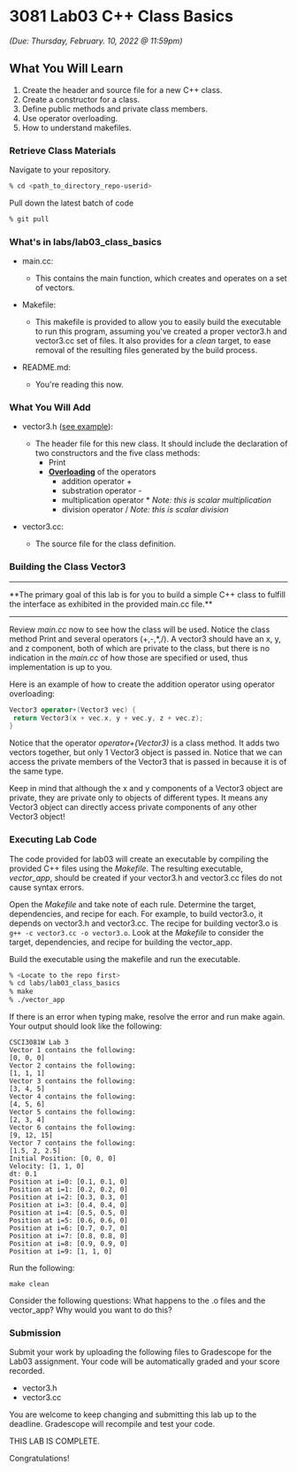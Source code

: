 # 3081 Lab03 C++ Class Basics
_(Due: Thursday, February. 10, 2022 @ 11:59pm)_

## What You Will Learn

1. Create the header and source file for a new C++ class.
2. Create a constructor for a class.
3. Define public methods and private class members.
4. Use operator overloading.
5. How to understand makefiles.

### Retrieve Class Materials

Navigate to your repository.

```bash
% cd <path_to_directory_repo-userid>
```

Pull down the latest batch of code

```bash
% git pull
```


### What's in labs/lab03_class_basics

- main.cc:
  - This contains the main function, which creates and operates on a set of vectors.

- Makefile:
  - This makefile is provided to allow you to easily build the executable to run this program, assuming you've created a proper vector3.h and vector3.cc set of files. It also provides for a _clean_ target, to ease removal of the resulting files generated by the build process.

- README.md:
  - You're reading this now.


### What You Will Add

- vector3.h ([see example](https://exampleLink.com)):
  - The header file for this new class. It should include the declaration of two constructors and the five class methods: 
    - Print
    - [**Overloading**](https://www.tutorialspoint.com/cplusplus/cpp_overloading.htm) of the operators 
      - addition operator +
      - substration operator -
      - multiplication operator * *Note: this is scalar multiplication*
      - division operator / *Note: this is scalar division*

- vector3.cc:
  - The source file for the class definition.

### Building the Class Vector3

<hr>
  **The primary goal of this lab is for you to build a simple C++ class to fulfill the interface as exhibited in the provided main.cc file.**
<hr>

Review _main.cc_ now to see how the class will be used. Notice the class method Print and several operators (+,-,*,/). A vector3 should have an x, y, and z component, both of which are private to the class, but there is no indication in the _main.cc_ of how those are specified or used, thus implementation is up to you.

 Here is an example of how to create the addition operator using operator overloading:

 ```c++
Vector3 operator+(Vector3 vec) {
  return Vector3(x + vec.x, y + vec.y, z + vec.z);
}
```

Notice that the operator _operator+(Vector3)_ is a class method. It adds two vectors together, but only 1 Vector3 object is passed in.  Notice that we can access the private members of the Vector3 that is passed in because it is of the same type.

Keep in mind that although the x and y components of a Vector3 object are private, they are private only to objects of different types. It means any Vector3 object can directly access private components of any other Vector3 object!

### Executing Lab Code

The code provided for lab03 will create an executable by compiling the provided
C++ files using the _Makefile_. The resulting executable, _vector_app_, should be created if your vector3.h and vector3.cc files do not cause syntax errors.

Open the _Makefile_ and take note of each rule.  Determine the target, dependencies, and recipe for each.  For example, to build vector3.o, it depends on vector3.h and vector3.cc.  The recipe for building vector3.o is ```g++ -c vector3.cc -o vector3.o```.  Look at the _Makefile_ to consider the target, dependencies, and recipe for building the vector_app.

Build the executable using the makefile and run the executable.

```bash
% <Locate to the repo first>
% cd labs/lab03_class_basics
% make
% ./vector_app
```

If there is an error when typing make, resolve the error and run make again.  Your output should look like the following:

```
CSCI3081W Lab 3
Vector 1 contains the following: 
[0, 0, 0]
Vector 2 contains the following: 
[1, 1, 1]
Vector 3 contains the following: 
[3, 4, 5]
Vector 4 contains the following: 
[4, 5, 6]
Vector 5 contains the following: 
[2, 3, 4]
Vector 6 contains the following: 
[9, 12, 15]
Vector 7 contains the following: 
[1.5, 2, 2.5]
Initial Position: [0, 0, 0]
Velocity: [1, 1, 0]
dt: 0.1
Position at i=0: [0.1, 0.1, 0]
Position at i=1: [0.2, 0.2, 0]
Position at i=2: [0.3, 0.3, 0]
Position at i=3: [0.4, 0.4, 0]
Position at i=4: [0.5, 0.5, 0]
Position at i=5: [0.6, 0.6, 0]
Position at i=6: [0.7, 0.7, 0]
Position at i=7: [0.8, 0.8, 0]
Position at i=8: [0.9, 0.9, 0]
Position at i=9: [1, 1, 0]
```

Run the following:

```
make clean
```

Consider the following questions: What happens to the .o files and the vector_app?  Why would you want to do this?

### **Submission**

Submit your work by uploading the following files to Gradescope for the Lab03 assignment.  Your code will be automatically graded and your score recorded.

 - vector3.h
 - vector3.cc

You are welcome to keep changing and submitting this lab up to the deadline.  Gradescope will recompile and test your code.

THIS LAB IS COMPLETE.

Congratulations!
